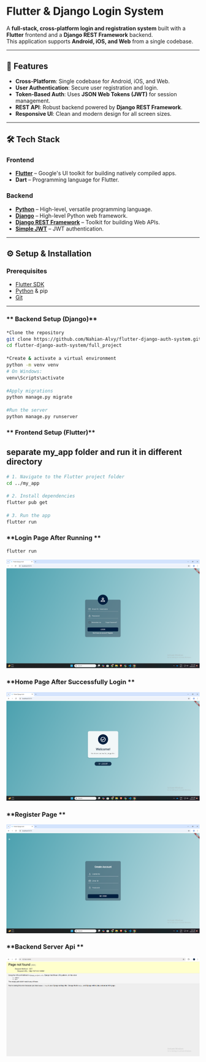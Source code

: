# Flutter & Django Login System

A **full-stack, cross-platform login and registration system** built with a **Flutter** frontend and a **Django REST Framework** backend.  
This application supports **Android, iOS, and Web** from a single codebase.

---

## 🚀 Features

- **Cross-Platform**: Single codebase for Android, iOS, and Web.
- **User Authentication**: Secure user registration and login.
- **Token-Based Auth**: Uses **JSON Web Tokens (JWT)** for session management.
- **REST API**: Robust backend powered by **Django REST Framework**.
- **Responsive UI**: Clean and modern design for all screen sizes.

---

## 🛠️ Tech Stack

### **Frontend**
- **[Flutter](https://flutter.dev/)** – Google's UI toolkit for building natively compiled apps.
- **Dart** – Programming language for Flutter.

### **Backend**
- **[Python](https://www.python.org/)** – High-level, versatile programming language.
- **[Django](https://www.djangoproject.com/)** – High-level Python web framework.
- **[Django REST Framework](https://www.django-rest-framework.org/)** – Toolkit for building Web APIs.
- **[Simple JWT](https://django-rest-framework-simplejwt.readthedocs.io/en/latest/)** – JWT authentication.


---

## ⚙️ Setup & Installation

### **Prerequisites**

- [Flutter SDK](https://flutter.dev/docs/get-started/install)
- [Python](https://www.python.org/downloads/) & pip
- [Git](https://git-scm.com/)

---

### ** Backend Setup (Django)**

```bash
*Clone the repository
git clone https://github.com/Nahian-Alvy/flutter-django-auth-system.git
cd flutter-django-auth-system/full_project

*Create & activate a virtual environment
python -m venv venv
# On Windows:
venv\Scripts\activate

#Apply migrations
python manage.py migrate

#Run the server
python manage.py runserver
```


### ** Frontend Setup (Flutter)**
## separate my_app folder and run it in different directory
```bash
# 1. Navigate to the Flutter project folder
cd ../my_app

# 2. Install dependencies
flutter pub get

# 3. Run the app
flutter run
```
### **Login Page After Running ** 
```bash
flutter run
```
![Login Page](screenshot/login.png)

### **Home Page After Successfully Login **
![Home Page](screenshot/home.png)

### **Register Page **
![Home Page](screenshot/register.png)

### **Backend Server Api **
![Home Page](screenshot/api.png)

